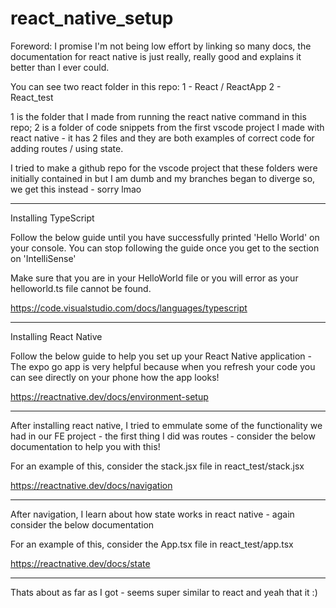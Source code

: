 # react_native_setup


Foreword: I promise I'm not being low effort by linking so many docs, the documentation for react native is just really, really good and explains it better than I ever could.

You can see two react folder in this repo:
1 - React / ReactApp
2 - React_test

1 is the folder that I made from running the react native command in this repo;
2 is a folder of code snippets from the first vscode project I made with react native - it has 2 files and they are both examples of correct code for adding routes / using state.

I tried to make a github repo for the vscode project that these folders were initially contained in but I am dumb and my branches began to diverge so, we get this instead - sorry lmao

----------


Installing TypeScript

Follow the below guide until you have successfully printed 'Hello World' on your console. You can stop following the guide once you get to the section on 'IntelliSense'

 Make sure that you are in your HelloWorld file or you will error as your helloworld.ts file cannot be found.

https://code.visualstudio.com/docs/languages/typescript

------------

Installing React Native

Follow the below guide to help you set up your React Native application - The expo go app is very helpful because when you refresh your code you can see directly on your phone how the app looks!

https://reactnative.dev/docs/environment-setup

------------

After installing react native, I tried to emmulate some of the functionality we had in our FE project - the first thing I did was routes - consider the below documentation to help you with this!

For an example of this, consider the stack.jsx file in react_test/stack.jsx

https://reactnative.dev/docs/navigation

-----------

After navigation, I learn about how state works in react native - again consider the below documentation

For an example of this, consider the App.tsx file in react_test/app.tsx

https://reactnative.dev/docs/state

-----------

Thats about as far as I got - seems super similar to react and yeah that it :)

